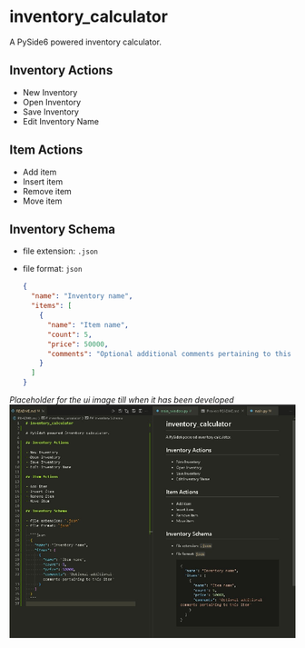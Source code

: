 # inventory_calculator

A PySide6 powered inventory calculator.

## Inventory Actions

- New Inventory
- Open Inventory
- Save Inventory
- Edit Inventory Name

## Item Actions

- Add item
- Insert item
- Remove item
- Move item

## Inventory Schema

- file extension: `.json`
- file format: `json`

  ```json
  {
    "name": "Inventory name",
    "items": [
      {
        "name": "Item name",
        "count": 5,
        "price": 50000,
        "comments": "Optional additional comments pertaining to this item"
      }
    ]
  }
  ```

_Placeholder for the ui image till when it has been developed_
![ui-image](./ui.jpg)
